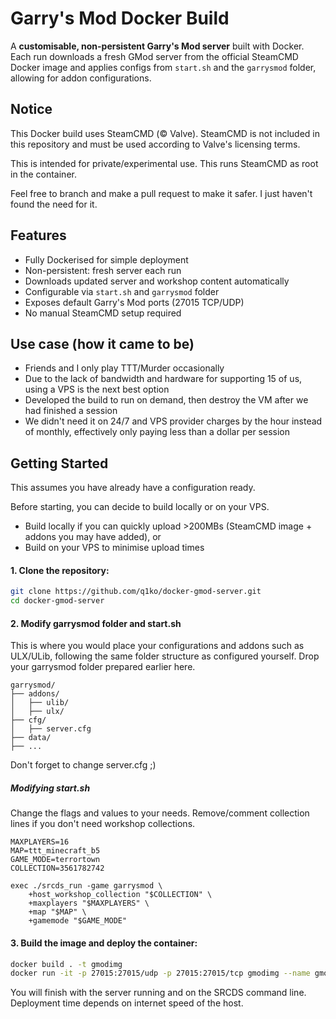 # Garry's Mod Docker Build

A **customisable, non-persistent Garry's Mod server** built with Docker. Each run downloads a fresh GMod server from the official SteamCMD Docker image and applies configs from `start.sh` and the `garrysmod` folder, allowing for addon configurations.

## Notice

This Docker build uses SteamCMD (© Valve). SteamCMD is not included in this repository and must be used according to Valve's licensing terms.

This is intended for private/experimental use. This runs SteamCMD as root in the container. 

Feel free to branch and make a pull request to make it safer. I just haven't found the need for it.

## Features

- Fully Dockerised for simple deployment
- Non-persistent: fresh server each run
- Downloads updated server and workshop content automatically
- Configurable via `start.sh` and `garrysmod` folder
- Exposes default Garry's Mod ports (27015 TCP/UDP)
- No manual SteamCMD setup required

## Use case (how it came to be)

- Friends and I only play TTT/Murder occasionally
- Due to the lack of bandwidth and hardware for supporting 15 of us, using a VPS is the next best option
- Developed the build to run on demand, then destroy the VM after we had finished a session
- We didn't need it on 24/7 and VPS provider charges by the hour instead of monthly, effectively only paying less than a dollar per session

## Getting Started

This assumes you have already have a configuration ready.

Before starting, you can decide to build locally or on your VPS.
- Build locally if you can quickly upload >200MBs (SteamCMD image + addons you may have added), or
- Build on your VPS to minimise upload times

#### 1. Clone the repository:

```bash
git clone https://github.com/q1ko/docker-gmod-server.git
cd docker-gmod-server
```

#### 2. Modify garrysmod folder and start.sh

This is where you would place your configurations and addons such as ULX/ULib, following the same folder structure as configured yourself. Drop your garrysmod folder prepared earlier here.
```
garrysmod/
├── addons/
│   ├── ulib/
│   ├── ulx/
├── cfg/
│   ├── server.cfg
├── data/
├── ...
```
Don't forget to change server.cfg ;)

##### Modifying start.sh
Change the flags and values to your needs. Remove/comment collection lines if you don't need workshop collections. 
```
MAXPLAYERS=16
MAP=ttt_minecraft_b5
GAME_MODE=terrortown
COLLECTION=3561782742

exec ./srcds_run -game garrysmod \
    +host_workshop_collection "$COLLECTION" \
    +maxplayers "$MAXPLAYERS" \
    +map "$MAP" \
    +gamemode "$GAME_MODE" 
```
#### 3. Build the image and deploy the container:
```bash
docker build . -t gmodimg
docker run -it -p 27015:27015/udp -p 27015:27015/tcp gmodimg --name gmodserver
```
You will finish with the server running and on the SRCDS command line. Deployment time depends on internet speed of the host.



